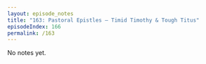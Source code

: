 ```yaml
---
layout: episode_notes
title: "163: Pastoral Epistles — Timid Timothy & Tough Titus"
episodeIndex: 166
permalink: /163
---
```

No notes yet.

